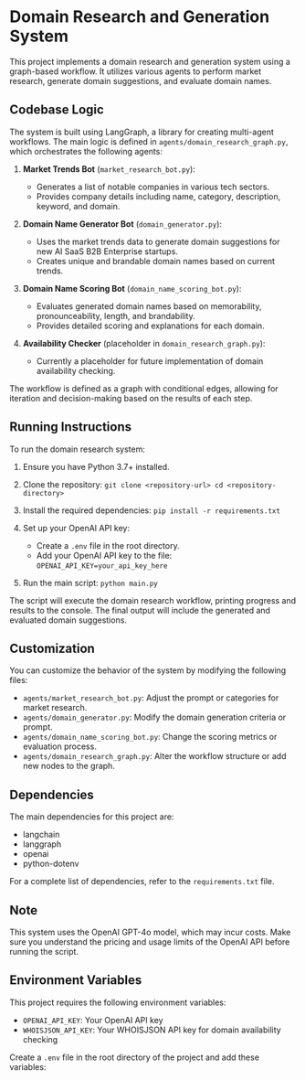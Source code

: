 # Domain Research and Generation System

This project implements a domain research and generation system using a graph-based workflow. It utilizes various agents to perform market research, generate domain suggestions, and evaluate domain names.

## Codebase Logic

The system is built using LangGraph, a library for creating multi-agent workflows. The main logic is defined in `agents/domain_research_graph.py`, which orchestrates the following agents:

1. **Market Trends Bot** (`market_research_bot.py`):
   - Generates a list of notable companies in various tech sectors.
   - Provides company details including name, category, description, keyword, and domain.

2. **Domain Name Generator Bot** (`domain_generator.py`):
   - Uses the market trends data to generate domain suggestions for new AI SaaS B2B Enterprise startups.
   - Creates unique and brandable domain names based on current trends.

3. **Domain Name Scoring Bot** (`domain_name_scoring_bot.py`):
   - Evaluates generated domain names based on memorability, pronounceability, length, and brandability.
   - Provides detailed scoring and explanations for each domain.

4. **Availability Checker** (placeholder in `domain_research_graph.py`):
   - Currently a placeholder for future implementation of domain availability checking.

The workflow is defined as a graph with conditional edges, allowing for iteration and decision-making based on the results of each step.

## Running Instructions

To run the domain research system:

1. Ensure you have Python 3.7+ installed.

2. Clone the repository:   ```
   git clone <repository-url>
   cd <repository-directory>   ```

3. Install the required dependencies:   ```
   pip install -r requirements.txt   ```

4. Set up your OpenAI API key:
   - Create a `.env` file in the root directory.
   - Add your OpenAI API key to the file:     ```
     OPENAI_API_KEY=your_api_key_here     ```

5. Run the main script:   ```
   python main.py   ```

The script will execute the domain research workflow, printing progress and results to the console. The final output will include the generated and evaluated domain suggestions.

## Customization

You can customize the behavior of the system by modifying the following files:

- `agents/market_research_bot.py`: Adjust the prompt or categories for market research.
- `agents/domain_generator.py`: Modify the domain generation criteria or prompt.
- `agents/domain_name_scoring_bot.py`: Change the scoring metrics or evaluation process.
- `agents/domain_research_graph.py`: Alter the workflow structure or add new nodes to the graph.

## Dependencies

The main dependencies for this project are:
- langchain
- langgraph
- openai
- python-dotenv

For a complete list of dependencies, refer to the `requirements.txt` file.

## Note

This system uses the OpenAI GPT-4o model, which may incur costs. Make sure you understand the pricing and usage limits of the OpenAI API before running the script.

## Environment Variables

This project requires the following environment variables:

- `OPENAI_API_KEY`: Your OpenAI API key
- `WHOISJSON_API_KEY`: Your WHOISJSON API key for domain availability checking

Create a `.env` file in the root directory of the project and add these variables:
